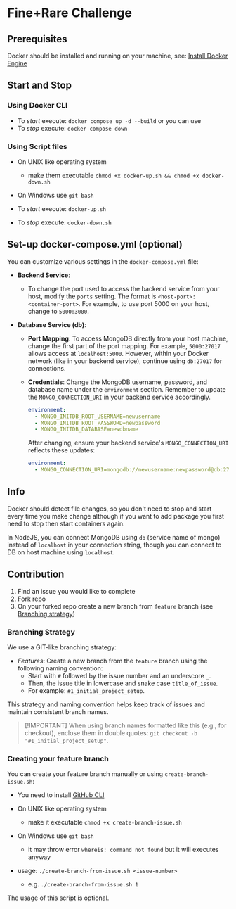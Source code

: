 # Fine+Rare Challenge

## Prerequisites

Docker should be installed and running on your machine, see: [Install Docker Engine](https://docs.docker.com/engine/install/)

## Start and Stop

### Using Docker CLI

- To _start_ execute: `docker compose up -d --build` or you can use
- To _stop_ execute: `docker compose down`

### Using Script files

- On UNIX like operating system

  - make them executable `chmod +x docker-up.sh && chmod +x docker-down.sh`

- On Windows use `git bash`
- To _start_ execute: `docker-up.sh`
- To _stop_ execute: `docker-down.sh`

## Set-up docker-compose.yml (optional)

You can customize various settings in the `docker-compose.yml` file:

- **Backend Service**:

  - To change the port used to access the backend service from your host, modify the `ports` setting. The format is `<host-port>:<container-port>`. For example, to use port 5000 on your host, change to `5000:3000`.

- **Database Service (db)**:

  - **Port Mapping**: To access MongoDB directly from your host machine, change the first part of the port mapping. For example, `5000:27017` allows access at `localhost:5000`. However, within your Docker network (like in your backend service), continue using `db:27017` for connections.

  - **Credentials**: Change the MongoDB username, password, and database name under the `environment` section. Remember to update the `MONGO_CONNECTION_URI` in your backend service accordingly.

    ```yml
    environment:
      - MONGO_INITDB_ROOT_USERNAME=newusername
      - MONGO_INITDB_ROOT_PASSWORD=newpassword
      - MONGO_INITDB_DATABASE=newdbname
    ```

    After changing, ensure your backend service's `MONGO_CONNECTION_URI` reflects these updates:

    ```yaml
    environment:
      - MONGO_CONNECTION_URI=mongodb://newusername:newpassword@db:27017/newdbname
    ```

## Info

Docker should detect file changes, so you don't need to stop and start every time you make change although if you want to add package you first need to stop then start containers again.

In NodeJS, you can connect MongoDB using `db` (service name of mongo) instead of `localhost` in your connection string, though you can connect to DB on host machine using `localhost`.

## Contribution

1. Find an issue you would like to complete
2. Fork repo
3. On your forked repo create a new branch from `feature` branch (see [Branching strategy](#branching-strategy))

### Branching Strategy

We use a GIT-like branching strategy:

- _Features_: Create a new branch from the `feature` branch using the following naming convention:
  - Start with `#` followed by the issue number and an underscore `_`.
  - Then, the issue title in lowercase and snake case `title_of_issue`.
  - For example: `#1_initial_project_setup`.

This strategy and naming convention helps keep track of issues and maintain consistent branch names.

> [!IMPORTANT] When using branch names formatted like this (e.g., for checkout), enclose them in double quotes: `git checkout -b "#1_initial_project_setup"`.

### Creating your feature branch

You can create your feature branch manually or using `create-branch-issue.sh`:

- You need to install [GitHub CLI](https://github.com/cli/cli)
- On UNIX like operating system

  - make it executable `chmod +x create-branch-issue.sh`

- On Windows use `git bash`
  - it may throw error `whereis: command not found` but it will executes anyway
- usage: `./create-branch-from-issue.sh <issue-number>`
  - e.g. `./create-branch-from-issue.sh 1`

The usage of this script is optional.
